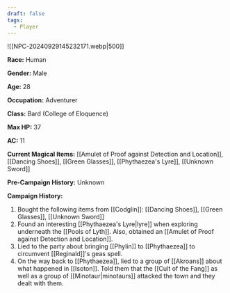 ```yaml
---
draft: false
tags:
  - Player
---
```

![[NPC-20240929145232171.webp|500]]

**Race:** Human

**Gender:** Male

**Age:** 28

**Occupation:** Adventurer

**Class:** Bard (College of Eloquence)

**Max HP:** 37

**AC:** 11

**Current Magical Items:** [[Amulet of Proof against Detection and Location]], [[Dancing Shoes]], [[Green Glasses]], [[Phythaezea's Lyre]], [[Unknown Sword]]

**Pre-Campaign History:** Unknown

**Campaign History:** 

1. Bought the following items from [[Codglin]]: [[Dancing Shoes]], [[Green Glasses]], [[Unknown Sword]]
2. Found an interesting [[Phythaezea's Lyre|lyre]] when exploring underneath the [[Pools of Lyth]]. Also, obtained an [[Amulet of Proof against Detection and Location]].
3. Lied to the party about bringing [[Phylin]] to [[Phythaezea]] to circumvent [[Reginald]]'s geas spell. 
4. On the way back to [[Phythaezea]], lied to a group of [[Akroans]] about what happened in [[Isoton]]. Told them that the [[Cult of the Fang]] as well as a group of [[Minotaur|minotaurs]] attacked the town and they dealt with them. 
